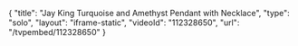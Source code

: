 {
    "title": "Jay King Turquoise and Amethyst Pendant with Necklace",
    "type": "solo",
    "layout": "iframe-static",
    "videoId": "112328650",
    "url": "\/tvpembed\/112328650"
}